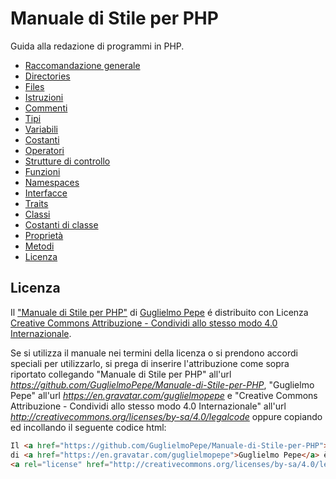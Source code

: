 # Manuale di Stile per PHP
Guida alla redazione di programmi in PHP.

* [Raccomandazione generale](#raccomandazione-generale)
* [Directories](#directories)
* [Files](#files)
* [Istruzioni](#istruzioni)
* [Commenti](#commenti)
* [Tipi](#tipi)
* [Variabili](#variabili)
* [Costanti](#costanti)
* [Operatori](#operatori)
* [Strutture di controllo](#strutture-di-controllo)
* [Funzioni](#funzioni)
* [Namespaces](#namespaces)
* [Interfacce](#interfacce)
* [Traits](#traits)
* [Classi](#classi)
* [Costanti di classe](#costanti-di-classe)
* [Proprietà](#proprietà)
* [Metodi](#metodi)
* [Licenza](#licenza)


## Licenza

Il ["Manuale di Stile per PHP"](https://github.com/GuglielmoPepe/Manuale-di-Stile-per-PHP) di [Guglielmo Pepe](https://en.gravatar.com/guglielmopepe) é distribuito con Licenza [Creative Commons Attribuzione - Condividi allo stesso modo 4.0 Internazionale](http://creativecommons.org/licenses/by-sa/4.0/legalcode).

Se si utilizza il manuale nei termini della licenza o si prendono accordi speciali per utilizzarlo, si prega di inserire l'attribuzione come sopra riportato collegando "Manuale di Stile per PHP" all'url _https://github.com/GuglielmoPepe/Manuale-di-Stile-per-PHP_, "Guglielmo Pepe" all'url _https://en.gravatar.com/guglielmopepe_ e "Creative Commons Attribuzione - Condividi allo stesso modo 4.0 Internazionale" all'url _http://creativecommons.org/licenses/by-sa/4.0/legalcode_ oppure copiando ed incollando il seguente codice html:
```html
Il <a href="https://github.com/GuglielmoPepe/Manuale-di-Stile-per-PHP">"Manuale di Stile per PHP"</a> 
di <a href="https://en.gravatar.com/guglielmopepe">Guglielmo Pepe</a> è distribuito con Licenza 
<a rel="license" href="http://creativecommons.org/licenses/by-sa/4.0/legalcode">Creative Commons Attribuzione - Condividi allo stesso modo 4.0 Internazionale</a>.
```

